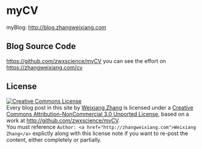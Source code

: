 # myCV
myBlog: http://blog.zhangweixiang.com

## Blog Source Code

<a href="https://github.com/zwxscience/myCV">https://github.com/zwxscience/myCV</a>
you can see the effort on <a href="https://zhangweixiang.com/cv">https://zhangweixiang.com/cv</a>


## License

<a rel="license" href="http://creativecommons.org/licenses/by-nc/3.0/">
    <img alt="Creative Commons License" style="border-width:0" src="http://i.creativecommons.org/l/by-nc/3.0/88x31.png" />
</a>
<div><span xmlns:dct="http://purl.org/dc/terms/" href="http://purl.org/dc/dcmitype/Text" property="dct:title" rel="dct:type">Every blog post in this site</span> by <a xmlns:cc="http://creativecommons.org/ns#" href="http://zhangweixiang.com" property="cc:attributionName" rel="cc:attributionURL">Weixiang Zhang</a> is licensed under a <a rel="license" href="http://creativecommons.org/licenses/by-nc/3.0/">Creative Commons Attribution-NonCommercial 3.0 Unported License</a>, based on a work at <a xmlns:dct="http://purl.org/dc/terms/" href="http://github.com/zwxscience/myCV" rel="dct:source">http://github.com/zwxscience/myCV</a>. </div>
<div>You must reference <code>Author: &lt;a href=&quot;http://zhangweixiang.com&quot;&gt;Weixiang Zhang&lt;/a&gt;</code> explictly along with this license note if you want to re-post the content, either completely or partially.</div>
